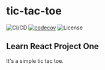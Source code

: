 # tic-tac-toe

![CI/CD](https://github.com/9React/tic-tac-toe/workflows/CI/CD/badge.svg)
[![codecov](https://codecov.io/gh/9React/tic-tac-toe/branch/main/graph/badge.svg)](https://codecov.io/gh/9React/tic-tac-toe)
![License](https://img.shields.io/github/license/9React/tic-tac-toe)

## Learn React Project One

It's a simple tic tac toe.
